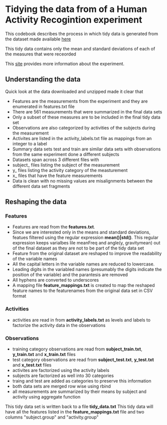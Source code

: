 Tidying the data from of a Human Activity Recogintion experiment
========================================================

This codebook describes the process in which tidy data is generated from the dataset made available [here](https://d396qusza40orc.cloudfront.net/getdata%2Fprojectfiles%2FUCI%20HAR%20Dataset.zip)

This tidy data contains only the mean and standard deviations of each of the measures that were receorded

This [site](http://archive.ics.uci.edu/ml/datasets/Human+Activity+Recognition+Using+Smartphones) provides more information about the experiment.

Understanding the data
--------------------------------------------------------
Quick look at the data downloaded and unzipped made it clear that

* Features are the measurements from the experiment and they are enumerated in features.txt file
* There are 561 measurements that were summarized in the final data sets
* Only a subset of these measures are to be included in the final tidy data set
* Observations are also categorized by activities of the subjects during the measurement
* Activites are listed in the activity_labels.txt file as mappings from an integer to a label
* Summary data sets test and train are similar data sets with observations from the same experiment done a different subjects
* Datasets span across 3 different files with 
 * subject_ files listing the subject of the measurement
 * y_ files listing the activity category of the measturement
 * x_ files that have the feature measurements
* Data is clean with no missing values are misalignments between the different data set fragments

Reshaping the data
---------------------------

### Features
* Features are read from the **features.txt**.
* Since we are interested only in the means and standard deviations,  featues filtered using the regular expression **mean()|std()**.  This regular expression keeps varialbes lile meanFreq and angle(y, gravitymean) out of the final dataset as they are not to be part of the tidy data set
* Feature from the original dataset are reshaped to improve the readability of the variable names
 * All the capital letters in the variable names are reduced to lowercase.
 * Leading digits in the variabled names (presumably the digits indicate the position of the variable) and the parantesis are removed
 * All hyphens are converted to underscores
 * A mapping file **feature_mappings.txt** is created to map the reshaped feature names to the featurenames from the original data set in CSV format
 
### Activities
* activities are read in from **activity_labels.txt** as levels and labels to factorize the activity data in the observations

### Observations
* training category observations are read from **subject_train.txt**, **y_train.txt** and **x_train.txt** files
* test category observations are read from **subject_test.txt**, **y_test.txt** and **x_test.txt** files
* activites are factorized using the activity labels
* subjects are factorized as well into 30 categories
* traing and test are added as categories to preserve this information
* both data sets are merged row wise using rbind
* all measurements are summarized by their means by subject and activity using aggregate function

 
This tidy data set is written back to a file **tidy_data.txt**
This tidy data will have all the features listed in the **feature_mappings.txt** file and two columns "subject.group" and "activity.group"
